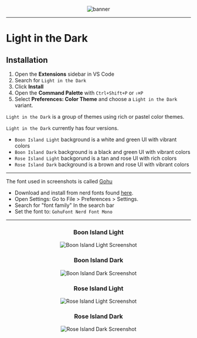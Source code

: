 <p align="center">
  <img alt="banner" src="https://i.imgur.com/J4TVzCZ.png">
</p>

---

# Light in the Dark

## Installation

1. Open the **Extensions** sidebar in VS Code
2. Search for `Light in the Dark`
3. Click **Install**
4. Open the **Command Palette** with `Ctrl+Shift+P` or `⇧⌘P`
5. Select **Preferences: Color Theme** and choose a `Light in the Dark` variant.

`Light in the Dark` is a group of themes using rich or pastel color themes.

`Light in the Dark` currently has four versions.

-   `Boon Island Light` background is a white and green UI with vibrant colors
-   `Boon Island Dark` background is a black and green UI with vibrant colors
-   `Rose Island Light` backgorund is a tan and rose UI with rich colors
-   `Rose Island Dark` background is a brown and rose UI with vibrant colors

<div align="left">

---

The font used in screenshots is called [Gohu](https://www.nerdfonts.com/font-downloads)

- Download and install from nerd fonts found [here](https://www.nerdfonts.com/font-downloads). 
- Open Settings: Go to File > Preferences > Settings. 
- Search for "font family" In the search bar
- Set the font to: `GohuFont Nerd Font Mono`

---
</div>
<div align="center">

### Boon Island Light

![Boon Island Light Screenshot](https://i.imgur.com/zXXYujc.png)

### Boon Island Dark

![Boon Island Dark Screenshot](https://i.imgur.com/tHE30Ve.png)

### Rose Island Light

![Rose Island Light Screenshot](https://i.imgur.com/QbhhEed.png)

### Rose Island Dark

![Rose Island Dark Screenshot](https://i.imgur.com/OphJ2DM.png)

</div>

